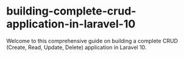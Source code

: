 # building-complete-crud-application-in-laravel-10
Welcome to this comprehensive guide on building a complete CRUD (Create, Read, Update, Delete) application in Laravel 10.
